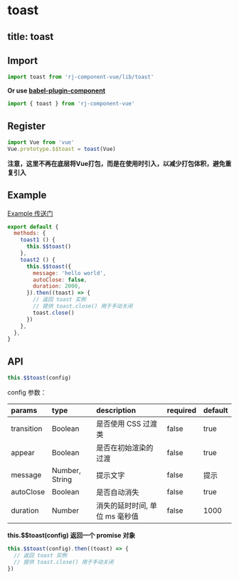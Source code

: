 # toast

title: toast
---

## Import

``` js
import toast from 'rj-component-vue/lib/toast'
```

**Or use [babel-plugin-component](https://www.npmjs.com/package/babel-plugin-component)**

``` js
import { toast } from 'rj-component-vue'
```

## Register

``` js
import Vue from 'vue'
Vue.prototype.$$toast = toast(Vue)
```

**注意，这里不再在底层将Vue打包，而是在使用时引入，以减少打包体积，避免重复引入**

## Example

[Example 传送门](//zhouyu1993.github.io/rjcv/toast)

``` js
export default {
  methods: {
    toast1 () {
      this.$$toast()
    },
    toast2 () {
      this.$$toast({
        message: 'hello world',
        autoClose: false,
        duration: 2000,
      }).then((toast) => {
        // 返回 toast 实例
        // 提供 toast.close() 用于手动关闭
        toast.close()
      })
    },
  },
}
```

## API

``` js
this.$$toast(config)
```

config 参数：

| params | type | description | required | default |
|:---|:---|:---|:---|:---|
| transition | Boolean | 是否使用 CSS 过渡类 | false | true |
| appear | Boolean | 是否在初始渲染的过渡 | false | true |
| message | Number, String | 提示文字 | false | 提示 |
| autoClose | Boolean | 是否自动消失 | false | true |
| duration | Number | 消失的延时时间, 单位 ms 毫秒值 | false | 1000 |

**this.$$toast(config) 返回一个 promise 对象**

``` js
this.$$toast(config).then((toast) => {
  // 返回 toast 实例
  // 提供 toast.close() 用于手动关闭
})
```
